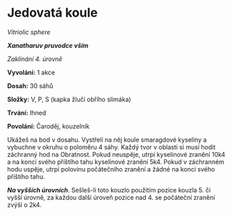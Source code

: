 # Jedovatá koule

*Vitriolic sphere*

***Xanatharuv pruvodce vším***

*Zaklínání 4. úrovně*

**Vyvolání:** 1 akce

**Dosah:** 30 sáhů

**Složky:** V, P, S (kapka žluči obřího slimáka)

**Trvání:** Ihned

**Povolání:** Čaroděj, kouzelník

Ukážeš na bod v dosahu. Vystřelí na něj koule smaragdové kyseliny a vybuchne v okruhu o poloměru 4 sáhy. Každý tvor v oblasti si musí hodit záchranný hod na Obratnost. Pokud neuspěje, utrpí kyselinové zranění 10k4 a na konci svého příštího tahu kyselinové zranění 5k4. Pokud v záchranném hodu uspěje, utrpí polovinu počátečního zranění a žádné na konci svého příštího tahu.

***Na vyšších úrovních***. Sešleš-li toto kouzlo použitím pozice kouzla 5. či vyšší úrovně, za každou další úroveň pozice nad 4. se počáteční zranění zvýší o 2k4.